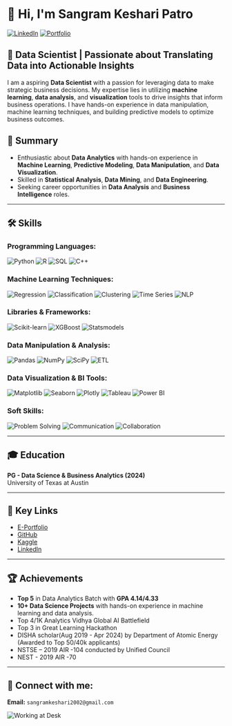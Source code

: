 # 👋 Hi, I'm Sangram Keshari Patro 

[![LinkedIn](https://img.shields.io/badge/LinkedIn-0077B5?logo=linkedin&logoColor=white)](https://www.linkedin.com/in/youfoundsangram)  [![Portfolio](https://img.shields.io/badge/PORTFOLIO-ff7f2a?style=for-the-badge&labelColor=ff7f2a&color=white)](https://www.mygreatlearning.com/eportfolio/sangram-keshari-patro)

## 🚀 Data Scientist  | Passionate about Translating Data into Actionable Insights

I am a aspiring **Data Scientist** with a passion for leveraging data to make strategic business decisions. My expertise lies in utilizing **machine learning**, **data analysis**, and **visualization** tools to drive insights that inform business operations. I have hands-on experience in data manipulation, machine learning techniques, and building predictive models to optimize business outcomes.

## 🎯 Summary

- Enthusiastic about **Data Analytics** with hands-on experience in **Machine Learning**, **Predictive Modeling**, **Data Manipulation**, and **Data Visualization**.
- Skilled in **Statistical Analysis**, **Data Mining**, and **Data Engineering**.
- Seeking career opportunities in **Data Analysis** and **Business Intelligence** roles.

---

## 🛠️ Skills

### Programming Languages:

![Python](https://img.shields.io/badge/PYTHON-blue) ![R](https://img.shields.io/badge/R-blue) ![SQL](https://img.shields.io/badge/SQL-lightblue) ![C++](https://img.shields.io/badge/C++-yellow)

### Machine Learning Techniques:

![Regression](https://img.shields.io/badge/REGRESSION-yellow) 
![Classification](https://img.shields.io/badge/CLASSIFICATION-blue) 
![Clustering](https://img.shields.io/badge/CLUSTERING-purple) 
![Time Series](https://img.shields.io/badge/TIME%20SERIES-teal) 
![NLP](https://img.shields.io/badge/NLP-purple)

### Libraries & Frameworks:

![Scikit-learn](https://img.shields.io/badge/SCIKIT--LEARN-orange) 
![XGBoost](https://img.shields.io/badge/XGBOOST-green)
![Statsmodels](https://img.shields.io/badge/XGBOOST-yellow)

### Data Manipulation & Analysis:

![Pandas](https://img.shields.io/badge/PANDAS-purple) 
![NumPy](https://img.shields.io/badge/NUMPY-darkblue) 
![SciPy](https://img.shields.io/badge/SCIPY-lightgrey) 
![ETL](https://img.shields.io/badge/ETL-darkcyan)

### Data Visualization & BI Tools:

![Matplotlib](https://img.shields.io/badge/MATPLOTLIB-darkpurple) 
![Seaborn](https://img.shields.io/badge/SEABORN-teal) 
![Plotly](https://img.shields.io/badge/PLOTLY-lightgrey) 
![Tableau](https://img.shields.io/badge/TABLEAU-orange) 
![Power BI](https://img.shields.io/badge/POWER%20BI-gold)

### Soft Skills:

![Problem Solving](https://img.shields.io/badge/PROBLEM%20SOLVING-green) 
![Communication](https://img.shields.io/badge/COMMUNICATION-blue) 
![Collaboration](https://img.shields.io/badge/COLLABORATION-lightblue)

---

## 🎓 Education

**PG - Data Science & Business Analytics (2024)**  
University of Texas at Austin

---

## 🔑 Key Links

- [E-Portfolio](https://www.mygreatlearning.com/eportfolio/sangram-keshari-patro)
- [GitHub](https://github.com/sangram2002)
- [Kaggle](#)
- [LinkedIn](https://www.linkedin.com/in/youfoundsangram/)

---

## 🏆 Achievements

- **Top 5** in Data Analytics Batch with **GPA 4.14/4.33**
- **10+ Data Science Projects** with hands-on experience in machine learning and data analysis.
- Top 4/1K Analytics Vidhya Global AI Battlefield
- Top 3 in Great Learning Hackathon
- DISHA scholar(Aug 2019 - Apr 2024) by Department of Atomic Energy (Awarded to Top 50/40k applicants)
- NSTSE – 2019 AIR -104 conducted by Unified Council
- NEST - 2019 AIR -70

---

## 🤝 Connect with me:

**Email:** `sangramkeshari2002@gmail.com`

![Working at Desk](https://img.icons8.com/ios/500/working-with-laptop.png)
